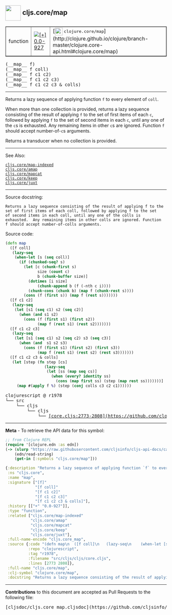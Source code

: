 ## <img width="48px" valign="middle" src="http://i.imgur.com/Hi20huC.png"> cljs.core/map

 <table border="1">
<tr>

<td>function</td>
<td><a href="https://github.com/cljsinfo/cljs-api-docs/tree/0.0-927"><img valign="middle" alt="[+] 0.0-927" src="https://img.shields.io/badge/+-0.0--927-lightgrey.svg"></a> </td>
<td>
[<img height="24px" valign="middle" src="http://i.imgur.com/1GjPKvB.png"> <samp>clojure.core/map</samp>](http://clojure.github.io/clojure/branch-master/clojure.core-api.html#clojure.core/map)
</td>
</tr>
</table>

 <samp>
(__map__ f)<br>
</samp>
 <samp>
(__map__ f coll)<br>
</samp>
 <samp>
(__map__ f c1 c2)<br>
</samp>
 <samp>
(__map__ f c1 c2 c3)<br>
</samp>
 <samp>
(__map__ f c1 c2 c3 & colls)<br>
</samp>

---

Returns a lazy sequence of applying function `f` to every element of `coll`.

When more than one collection is provided, returns a lazy sequence consisting of
the result of applying `f` to the set of first items of each `c`, followed by
applying `f` to the set of second items in each `c`, until any one of the `c`s
is exhausted. Any remaining items in other `c`s are ignored. Function `f` should
accept number-of-`c`s arguments.

Returns a transducer when no collection is provided.

---


See Also:

[`cljs.core/map-indexed`](cljs.core_map-indexed.md)<br>
[`cljs.core/amap`](cljs.core_amap.md)<br>
[`cljs.core/mapcat`](cljs.core_mapcat.md)<br>
[`cljs.core/keep`](cljs.core_keep.md)<br>
[`cljs.core/juxt`](cljs.core_juxt.md)<br>

---

Source docstring:

```
Returns a lazy sequence consisting of the result of applying f to the
set of first items of each coll, followed by applying f to the set
of second items in each coll, until any one of the colls is
exhausted.  Any remaining items in other colls are ignored. Function
f should accept number-of-colls arguments.
```

Source code:

```clj
(defn map
  ([f coll]
   (lazy-seq
    (when-let [s (seq coll)]
      (if (chunked-seq? s)
        (let [c (chunk-first s)
              size (count c)
              b (chunk-buffer size)]
          (dotimes [i size]
              (chunk-append b (f (-nth c i))))
          (chunk-cons (chunk b) (map f (chunk-rest s))))
        (cons (f (first s)) (map f (rest s)))))))
  ([f c1 c2]
   (lazy-seq
    (let [s1 (seq c1) s2 (seq c2)]
      (when (and s1 s2)
        (cons (f (first s1) (first s2))
              (map f (rest s1) (rest s2)))))))
  ([f c1 c2 c3]
   (lazy-seq
    (let [s1 (seq c1) s2 (seq c2) s3 (seq c3)]
      (when (and  s1 s2 s3)
        (cons (f (first s1) (first s2) (first s3))
              (map f (rest s1) (rest s2) (rest s3)))))))
  ([f c1 c2 c3 & colls]
   (let [step (fn step [cs]
                 (lazy-seq
                  (let [ss (map seq cs)]
                    (when (every? identity ss)
                      (cons (map first ss) (step (map rest ss)))))))]
     (map #(apply f %) (step (conj colls c3 c2 c1))))))
```

 <pre>
clojurescript @ r1978
└── src
    └── cljs
        └── cljs
            └── <ins>[core.cljs:2773-2808](https://github.com/clojure/clojurescript/blob/r1978/src/cljs/cljs/core.cljs#L2773-L2808)</ins>
</pre>


---

__Meta__ - To retrieve the API data for this symbol:

```clj
;; from Clojure REPL
(require '[clojure.edn :as edn])
(-> (slurp "https://raw.githubusercontent.com/cljsinfo/cljs-api-docs/catalog/cljs-api.edn")
    (edn/read-string)
    (get-in [:symbols "cljs.core/map"]))
```

```clj
{:description "Returns a lazy sequence of applying function `f` to every element of `coll`.\n\nWhen more than one collection is provided, returns a lazy sequence consisting of\nthe result of applying `f` to the set of first items of each `c`, followed by\napplying `f` to the set of second items in each `c`, until any one of the `c`s\nis exhausted. Any remaining items in other `c`s are ignored. Function `f` should\naccept number-of-`c`s arguments.\n\nReturns a transducer when no collection is provided.",
 :ns "cljs.core",
 :name "map",
 :signature ["[f]"
             "[f coll]"
             "[f c1 c2]"
             "[f c1 c2 c3]"
             "[f c1 c2 c3 & colls]"],
 :history [["+" "0.0-927"]],
 :type "function",
 :related ["cljs.core/map-indexed"
           "cljs.core/amap"
           "cljs.core/mapcat"
           "cljs.core/keep"
           "cljs.core/juxt"],
 :full-name-encode "cljs.core_map",
 :source {:code "(defn map\n  ([f coll]\n   (lazy-seq\n    (when-let [s (seq coll)]\n      (if (chunked-seq? s)\n        (let [c (chunk-first s)\n              size (count c)\n              b (chunk-buffer size)]\n          (dotimes [i size]\n              (chunk-append b (f (-nth c i))))\n          (chunk-cons (chunk b) (map f (chunk-rest s))))\n        (cons (f (first s)) (map f (rest s)))))))\n  ([f c1 c2]\n   (lazy-seq\n    (let [s1 (seq c1) s2 (seq c2)]\n      (when (and s1 s2)\n        (cons (f (first s1) (first s2))\n              (map f (rest s1) (rest s2)))))))\n  ([f c1 c2 c3]\n   (lazy-seq\n    (let [s1 (seq c1) s2 (seq c2) s3 (seq c3)]\n      (when (and  s1 s2 s3)\n        (cons (f (first s1) (first s2) (first s3))\n              (map f (rest s1) (rest s2) (rest s3)))))))\n  ([f c1 c2 c3 & colls]\n   (let [step (fn step [cs]\n                 (lazy-seq\n                  (let [ss (map seq cs)]\n                    (when (every? identity ss)\n                      (cons (map first ss) (step (map rest ss)))))))]\n     (map #(apply f %) (step (conj colls c3 c2 c1))))))",
          :repo "clojurescript",
          :tag "r1978",
          :filename "src/cljs/cljs/core.cljs",
          :lines [2773 2808]},
 :full-name "cljs.core/map",
 :clj-symbol "clojure.core/map",
 :docstring "Returns a lazy sequence consisting of the result of applying f to the\nset of first items of each coll, followed by applying f to the set\nof second items in each coll, until any one of the colls is\nexhausted.  Any remaining items in other colls are ignored. Function\nf should accept number-of-colls arguments."}

```

---

__Contributions__ to this document are accepted as Pull Requests to the following file:

 <pre>
[cljsdoc/cljs.core_map.cljsdoc](https://github.com/cljsinfo/cljs-api-docs/blob/master/cljsdoc/cljs.core_map.cljsdoc)
</pre>

